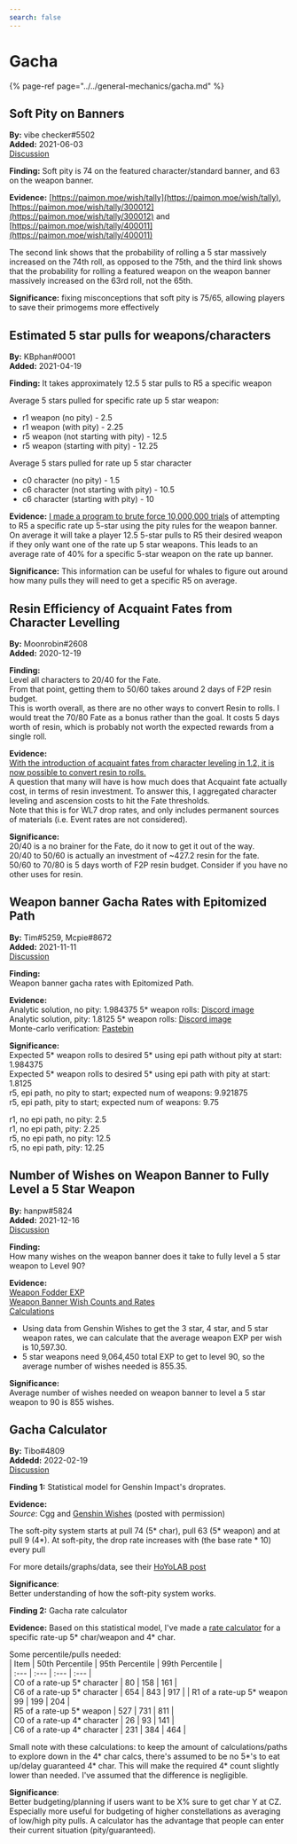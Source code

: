```yaml
---
search: false
---
```


# Gacha

{% page-ref page="../../general-mechanics/gacha.md" %}

## Soft Pity on Banners

**By:** vibe checker\#5502  
**Added:** 2021-06-03  
[Discussion](https://tickettool.xyz/direct?url=https://cdn.discordapp.com/attachments/843094700441206844/849939262229315644/transcript-char-and-weapon-banner-pities.html)

**Finding:** Soft pity is 74 on the featured character/standard banner, and 63 on the weapon banner.

**Evidence:** [https://paimon.moe/wish/tally](https://paimon.moe/wish/tally), [https://paimon.moe/wish/tally/300012](https://paimon.moe/wish/tally/300012) and [https://paimon.moe/wish/tally/400011](https://paimon.moe/wish/tally/400011)

The second link shows that the probability of rolling a 5 star massively increased on the 74th roll, as opposed to the 75th, and the third link shows that the probability for rolling a featured weapon on the weapon banner massively increased on the 63rd roll, not the 65th.

**Significance:** fixing misconceptions that soft pity is 75/65, allowing players to save their primogems more effectively

## Estimated 5 star pulls for weapons/characters

**By:** KBphan\#0001  
**Added:** 2021-04-19

**Finding:** It takes approximately 12.5 5 star pulls to R5 a specific weapon

Average 5 stars pulled for specific rate up 5 star weapon:

* r1 weapon \(no pity\) - 2.5
* r1 weapon \(with pity\) - 2.25
* r5 weapon \(not starting with pity\) - 12.5
* r5 weapon \(starting with pity\) - 12.25

Average 5 stars pulled for rate up 5 star character

* c0 character \(no pity\) - 1.5
* c6 character \(not starting with pity\) - 10.5
* c6 character \(starting with pity\) - 10

**Evidence:** [I made a program to brute force 10,000,000 trials](https://imgur.com/a/HastXBQ) of attempting to R5 a specific rate up 5-star using the pity rules for the weapon banner. On average it will take a player 12.5 5-star pulls to R5 their desired weapon if they only want one of the rate up 5 star weapons. This leads to an average rate of 40% for a specific 5-star weapon on the rate up banner.

**Significance:** This information can be useful for whales to figure out around how many pulls they will need to get a specific R5 on average.


## Resin Efficiency of Acquaint Fates from Character Levelling  

**By:** Moonrobin\#2608  
**Added:** 2020-12-19  

**Finding:**  
Level all characters to 20/40 for the Fate.  
From that point, getting them to 50/60 takes around 2 days of F2P resin budget.  
This is worth overall, as there are no other ways to convert Resin to rolls. I would treat the 70/80 Fate as a bonus rather than the goal. It costs 5 days worth of resin, which is probably not worth the expected rewards from a single roll.  

**Evidence:**  
[With the introduction of acquaint fates from character leveling in 1.2, it is now possible to convert resin to rolls.](https://imgur.com/a/hmxfzb8)  
A question that many will have is how much does that Acquaint fate actually cost, in terms of resin investment. To answer this, I aggregated character leveling and ascension costs to hit the Fate thresholds.  
Note that this is for WL7 drop rates, and only includes permanent sources of materials (i.e. Event rates are not considered).  

**Significance:**  
20/40 is a no brainer for the Fate, do it now to get it out of the way.  
20/40 to 50/60 is actually an investment of ~427.2 resin for the fate.  
50/60 to 70/80 is 5 days worth of F2P resin budget. Consider if you have no other uses for resin.  

## Weapon banner Gacha Rates with Epitomized Path

**By:** Tim\#5259, Mcpie\#8672  
**Added:** 2021-11-11  
[Discussion](https://tickettool.xyz/direct?url=https://cdn.discordapp.com/attachments/884585841270329415/908323794622492742/transcript-weapon-banner-gacha-rates-with-epitomized-path.html)

**Finding:**  
Weapon banner gacha rates with Epitomized Path.

**Evidence:**  
Analytic solution, no pity: 1.984375 5\* weapon rolls: [Discord image](https://cdn.discordapp.com/attachments/884585841270329415/885243449782177832/unknown.png)  
Analytic solution, pity: 1.8125 5\* weapon rolls: [Discord image](https://cdn.discordapp.com/attachments/884585841270329415/885243674206814268/unknown.png)  
Monte-carlo verification: [Pastebin](https://pastebin.com/d9Mg1i4n)

**Significance:**  
Expected 5\* weapon rolls to desired 5\* using epi path without pity at start: 1.984375  
Expected 5\* weapon rolls to desired 5\* using epi path with pity at start: 1.8125  
r5, epi path, no pity to start; expected num of weapons: 9.921875  
r5, epi path, pity to start; expected num of weapons: 9.75  

r1, no epi path, no pity: 2.5  
r1, no epi path, pity: 2.25  
r5, no epi path, no pity: 12.5  
r5, no epi path, pity: 12.25  

## Number of Wishes on Weapon Banner to Fully Level a 5 Star Weapon

**By:** hanpw\#5824  
**Added:** 2021-12-16  
[Discussion](https://tickettool.xyz/direct?url=https://cdn.discordapp.com/attachments/906138978208604210/919065570257813514/transcript-weapon-as-fodder-wish-count.html)  

**Finding:**  
How many wishes on the weapon banner does it take to fully level a 5 star weapon to Level 90?  

**Evidence:**  
[Weapon Fodder EXP](https://genshin-impact.fandom.com/wiki/Weapon_EXP)  
[Weapon Banner Wish Counts and Rates](https://genshin-wishes.com/global-stats/weapon-event)  
[Calculations](https://docs.google.com/spreadsheets/d/1lqc6MtGGkczyUM-eri09ok0LtdxDe_oWELtNf5k35Gw/edit#gid=0)  
* Using data from Genshin Wishes to get the 3 star, 4 star, and 5 star weapon rates, we can calculate that the average weapon EXP per wish is 10,597.30.
* 5 star weapons need 9,064,450 total EXP to get to level 90, so the average number of wishes needed is 855.35.  

**Significance:**  
Average number of wishes needed on weapon banner to level a 5 star weapon to 90 is 855 wishes.  

## Gacha Calculator

**By:** Tibo\#4809  
**Addedd:** 2022-02-19  
[Discussion](https://tickettool.xyz/direct?url=https://cdn.discordapp.com/attachments/935286904679710741/944727977445445632/transcript-gacha-rate-calculator.html)   

**Finding 1:** 
Statistical model for Genshin Impact's droprates.    

**Evidence:**   
*Source*: Cgg and [Genshin Wishes](https://genshin-wishes.com/) (posted with permission)  

The soft-pity system starts at pull 74 (5\* char), pull 63 (5\* weapon) and at pull 9 (4\*). At soft-pity, the drop rate increases with (the base rate \* 10) every pull  

For more details/graphs/data, see their [HoYoLAB post](https://www.hoyolab.com/article/497840)  

**Significance**:  
Better understanding of how the soft-pity system works.

**Finding 2:**
Gacha rate calculator  

**Evidence:** Based on this statistical model, I've made a [rate calculator](https://hutaobot.moe/tools/gachacalc) for a specific rate-up 5* char/weapon and 4* char.  

Some percentile/pulls needed:  
| Item | 50th Percentile | 95th Percentile | 99th Percentile |  
| :--- | :--- | :--- | :--- |   
| C0 of a rate-up 5\* character | 80  | 158 | 161 |    
| C6 of a rate-up 5\* character | 654 | 843 | 917 | 
| R1 of a rate-up 5\* weapon    | 99  | 199 | 204 |  
| R5 of a rate-up 5\* weapon    | 527 | 731 | 811 |   
| C0 of a rate-up 4\* character | 26  | 93  | 141 |  
| C6 of a rate-up 4\* character | 231 | 384 | 464 |  

Small note with these calculations: to keep the amount of calculations/paths to explore down in the 4\* char calcs, there's assumed to be no 5\*'s to eat up/delay guaranteed 4\* char. This will make the required 4\* count slightly lower than needed. I've assumed that the difference is negligible.  

**Significance**:  
Better budgeting/planning if users want to be X% sure to get char Y at CZ. Especially more useful for budgeting of higher constellations as averaging of low/high pity pulls. A calculator has the advantage that people can enter their current situation (pity/guaranteed).  
